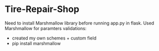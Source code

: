 # Tire-Repair-Shop

Need to install Marshmallow library before running app.py in flask.
Used Marshmallow for paramters validations:
 - created my own schemes + custom field
 - pip install marshmallow
